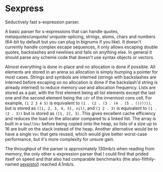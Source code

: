 # Sexpress

Seductively fast s-expression parser.

A basic parser for s-expressions that can handle quotes, metaquotes/unquote/
unquote-splicing, strings, atoms, chars and numbers (64-bit by default but you
can plug in bignums if you like). It doesn't currently handle complex escape
sequences, it only allows escaping double quotes, backslashes and newlines and
fails on anything else. In general it should parse any scheme code that doesn't
use syntax objects or vectors.

Almost everything is done in-place and no allocation is done if possible. All
elements are stored in an arena so allocation is simply bumping a pointer for
most cases. Strings and symbols are interned (strings with backslashes are
interned before escaping so no allocation is done if the backslash'd string is
already interned) to reduce memory use and allocation frequency. Lists are
stored as a pair, with the first element being all list elements except the last
one and the second element being the `cdr` of the innermost cons cell. For
example, `(1 2 3 4 5)` is equivalent to `(1 . (2 . (3 . (4 . (5 . ())))))`, but
is stored as `([1, 2, 3, 4, 5], nil)`, and `(1 2 . 3)` is equivalent to `(1 . (2
. 3))` but is stored as `([1, 2], 3)`. This gives excellent cache efficiency and
reduces the load on the allocator compared to a linked list. The array is built
in a `SmallVec` before being copied onto the heap, so lists of a size up to 16
are built on the stack instead of the heap. Another alternative would be to have
a single `Vec` that gets reused, which would give better worst-case performance,
but it's more complexity for unsure gain.

The throughput of the parser is approximately 130mb/s when reading from memory,
the only other s-expression parser that I could find that prided itself on speed
and that also had comparable benchmarks (the also-filthily-named
[sexpistol](https://github.com/aarongough/sexpistol)) reached 4.1mb/s.
